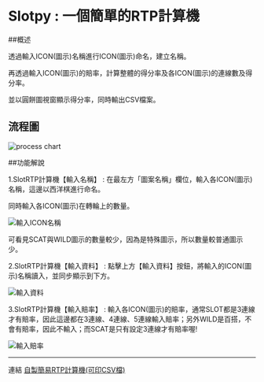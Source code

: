 # Slotpy : 一個簡單的RTP計算機
##概述

透過輸入ICON(圖示)名稱進行ICON(圖示)命名，建立名稱。

再透過輸入ICON(圖示)的賠率，計算整體的得分率及各ICON(圖示)的連線數及得分率。

並以圓餅圖視窗顯示得分率，同時輸出CSV檔案。



## 流程圖
![process chart](https://upload.cc/i1/2020/09/24/yfDhCR.jpg)




##功能解說

1.SlotRTP計算機【輸入名稱】 : 在最左方「圖案名稱」欄位，輸入各ICON(圖示)名稱，這邊以西洋棋進行命名。

同時輸入各ICON(圖示)在轉輪上的數量。

![輸入ICON名稱](https://upload.cc/i1/2020/09/25/imyBIS.jpg)

可看見SCAT與WILD圖示的數量較少，因為是特殊圖示，所以數量較普通圖示少。

2.SlotRTP計算機【輸入資料】 : 點擊上方【輸入資料】按鈕，將輸入的ICON(圖示)名稱讀入，並同步顯示到下方。

![輸入資料](https://upload.cc/i1/2020/09/27/eZaEIS.jpg)

3.SlotRTP計算機【輸入賠率】 : 輸入各ICON(圖示)的賠率，通常SLOT都是3連線才有賠率，因此這邊都在3連線、4連線、5連線輸入賠率；另外WILD是百搭，不會有賠率，因此不輸入；而SCAT是只有設定3連線才有賠率喔!

![輸入賠率](https://upload.cc/i1/2020/09/25/B2jkJe.jpg)



***
連結
[自製簡易RTP計算機(可印CSV檔)](https://github.com/Monsters-Hunter/Slotpy/tree/Slotpy-addPiePicture "Title")
